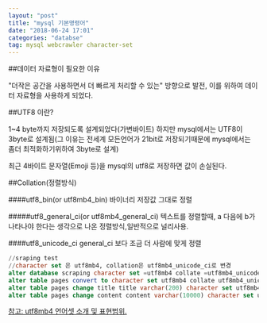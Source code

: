 ```yaml
---
layout: "post"
title: "mysql 기본명령어"
date: "2018-06-24 17:01"
categories: "databse"
tag: mysql webcrawler character-set
---
```


##데이터 자료형이 필요한 이유

"더작은 공간을 사용하면서 더 빠르게 처리할 수 있는" 방향으로 발전, 이를 위하여 데이터 자료형을 사용하게 되었다.

##UTF8 이란?

1~4 byte까지 저장되도록 설계되었다(가변바이트)
하지만 mysql에서는 UTF8이 3byte로 설계됨(그 이유는 전세계 모든언어가 21bit로 저장되기때문에 mysql에서는 좀더 최적화하기위하여 3byte로 설계)

최근 4바이트 문자열(Emoji 등)을 mysql의 utf8로 저장하면 값이 손실된다.

##Collation(정렬방식)

####utf8_bin(or utf8mb4_bin)
바이너리 저장값 그대로 정렬

#####utf8_general_ci(or utf8mb4_general_ci)
텍스트를 정렬할때, a 다음에 b가 나타나야 한다는 생각으로 나온 정렬방식,일반적으로 널리사용.

####utf8_unicode_ci
general_ci 보다 조금 더 사람에 맞게 정렬


```sql
//sraping test
//character set 은 utf8mb4, collation은 utf8mb4_unicode_ci로 변경
alter database scraping character set =utf8mb4 collate =utf8mb4_unicode_ci;
alter table pages convert to character set utf8mb4 collate utf8mb4_unicode_ci;
alter table pages change title title varchar(200) character set utf8mb4 collate utf8mb4_unicode_ci;
alter table pages change content content varchar(10000) character set utf8mb4 collate utf8mb4_unicode_ci;
```

[참고: utf8mb4 언어셋 소개 및 표현범위.](https://blog.lael.be/post/917)
